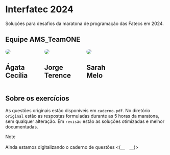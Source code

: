 # Interfatec 2024

Soluções para desafios da maratona de programação das Fatecs em 2024.

## Equipe AMS_TeamONE

<div style="display: flex; gap: 6px; width: 70%">
  <div>
    <a href="https://github.com/AgataCeci">
      <img src="https://avatars.githubusercontent.com/u/129690783?v=4" style="border-radius: 50%" />
    </a>
    <h2>Ágata Cecília</h2>
  </div>
  <div>
    <a href="https://github.com/jorgeterence">
      <img src="https://avatars.githubusercontent.com/u/79718398?v=4" style="border-radius: 50%" />
    </a>
    <h2>Jorge Terence</h2>
  </div>
  <div>
    <a href="https://github.com/sarahamelo">
      <img src="https://avatars.githubusercontent.com/u/128179357?v=4" style="border-radius: 50%" />
    </a>
    <h2>Sarah Melo</h2>
  </div>
</div>

## Sobre os exercícios

As questões originais estão disponíveis em `caderno.pdf`. No diretório `original` estão as respostas formuladas durante as 5 horas da maratona, sem qualquer alteração. Em `revisão` estão as soluções otimizadas e melhor documentadas.

> [!NOTE]
> Ainda estamos digitalizando o caderno de questões <(＿　＿)>
